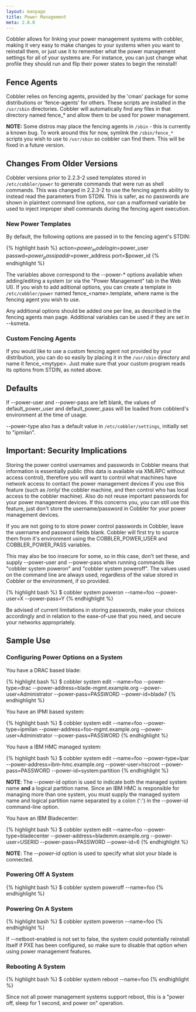 ```yaml
---
layout: manpage
title: Power Management
meta: 2.8.0
---
```



Cobbler allows for linking your power management systems with cobbler, making it very easy to make changes to your systems when you want to reinstall them, or just use it to remember what the power management settings for all of your systems are. For instance, you can just change what profile they should run and flip their power states to begin the reinstall!

## Fence Agents

Cobbler relies on fencing agents, provided by the 'cman' package for some distributions or 'fence-agents' for others. These scripts are installed in the `/usr/sbin` directories. Cobbler will automatically find any files in that directory named fence_* and allow them to be used for power management.

**NOTE:** Some distros may place the fencing agents in `/sbin` - this is currently a known bug. To work around this for now, symlink the `/sbin/fence_*` scripts you wish to use to `/usr/sbin` so cobbler can find them. This will be fixed in a future version.

## Changes From Older Versions

Cobbler versions prior to 2.2.3-2 used templates stored in `/etc/cobbler/power` to generate commands that were run as shell commands. This was changed in 2.2.3-2 to use the fencing agents ability to instead read the parameters from STDIN. This is safer, as no passwords are shown in plaintext command line options, nor can a malformed variable be used to inject improper shell commands during the fencing agent execution.

### New Power Templates

By default, the following options are passed in to the fencing agent's STDIN:

{% highlight bash %}
action=$power_mode
login=$power_user
passwd=$power_pass
ipaddr=$power_address
port=$power_id
{% endhighlight %}

The variables above correspond to the --power-* options available when adding/editing a system (or via the "Power Management" tab in the Web UI). If you wish to add aditional options, you can create a template in `/etc/cobbler/power` named fence_&lt;name&gt;.template, where name is the fencing agent you wish to use.

Any additional options should be added one per line, as described in the fencing agents man page. Additional variables can be used if they are set in --ksmeta.

### Custom Fencing Agents

If you would like to use a custom fencing agent not provided by your distribution, you can do so easily by placing it in the `/usr/sbin` directory and name it fence_&lt;mytype&gt;. Just make sure that your custom program reads its options from STDIN, as noted above.

## Defaults

If --power-user and --power-pass are left blank, the values of default\_power\_user and default\_power\_pass will be loaded from cobblerd's environment at the time of usage.

--power-type also has a default value in `/etc/cobbler/settings`, initially set to "ipmilan".

## Important: Security Implications

Storing the power control usernames and passwords in Cobbler means that information is essentially public (this data is available via XMLRPC without access control), therefore you will want to control what machines have network access to contact the power management devices if you use this feature (such as /only/ the cobbler machine, and then control who has local access to the cobbler machine). Also do not reuse important passwords for your power management devices. If this concerns you, you can still use this feature, just don't store the username/password in Cobbler for your power management devices.

If you are not going to to store power control passwords in Cobbler, leave the username and password fields blank. Cobbler will first try to source them from it's environment using the COBBLER\_POWER\_USER and COBBLER\_POWER\_PASS variables.

This may also be too insecure for some, so in this case, don't set these, and supply --power-user and --power-pass when running commands like "cobbler system poweron" and "cobbler system poweroff". The values used on the command line are always used, regardless of the value stored in Cobbler or the environment, if so provided.

{% highlight bash %}
$ cobbler system poweron --name=foo --power-user=X --power-pass=Y
{% endhighlight %}

Be advised of current limitations in storing passwords, make your choices accordingly and in relation to the ease-of-use that you need, and secure your networks appropriately.

## Sample Use

### Configuring Power Options on a System

You have a DRAC based blade:

{% highlight bash %}
$ cobbler system edit --name=foo --power-type=drac --power-address=blade-mgmt.example.org --power-user=Administrator --power-pass=PASSWORD --power-id=blade7
{% endhighlight %}

You have an IPMI based system:

{% highlight bash %}
$ cobbler system edit --name=foo --power-type=ipmilan --power-address=foo-mgmt.example.org --power-user=Administrator --power-pass=PASSWORD
{% endhighlight %}

You have a IBM HMC managed system:

{% highlight bash %}
$ cobbler system edit --name=foo --power-type=lpar --power-address=ibm-hmc.example.org --power-user=hscroot --power-pass=PASSWORD --power-id=system:partition
{% endhighlight %}

**NOTE**: The --power-id option is used to indicate both the managed system name **and** a logical partition name. Since an IBM HMC is responsible for managing more than one system, you must supply the managed system name and logical partition name separated by a colon (':') in the --power-id command-line option.  

You have an IBM Bladecenter:

{% highlight bash %}
$ cobbler system edit --name=foo --power-type=bladecenter --power-address=blademm.example.org --power-user=USERID --power-pass=PASSW0RD --power-id=6
{% endhighlight %}

**NOTE**: The *--power-id* option is used to specify what slot your blade is connected.

### Powering Off A System

{% highlight bash %}
$ cobbler system poweroff --name=foo
{% endhighlight %}

### Powering On A System

{% highlight bash %}
$ cobbler system poweron --name=foo
{% endhighlight %}

If --netboot-enabled is not set to false, the system could potentially reinstall itself if PXE has been configured, so make sure to disable that option when using power management features.

### Rebooting A System

{% highlight bash %}
$ cobbler system reboot --name=foo
{% endhighlight %}

Since not all power management systems support reboot, this is a "power off, sleep for 1 second, and power on" operation.
